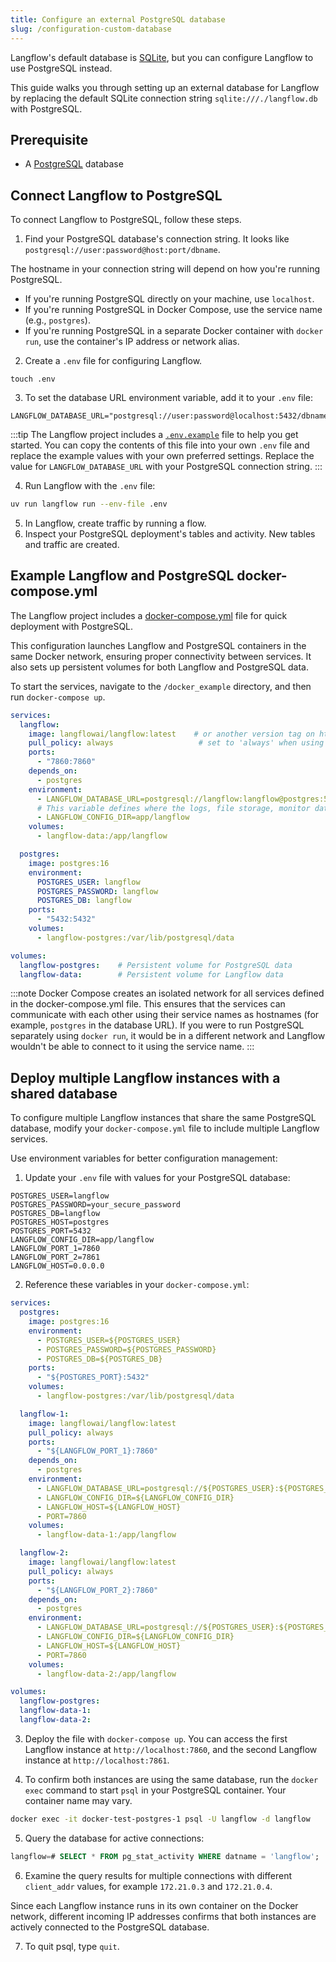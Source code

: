 ```yaml
---
title: Configure an external PostgreSQL database
slug: /configuration-custom-database
---
```

Langflow's default database is [SQLite](https://www.sqlite.org/docs.html), but you can configure Langflow to use PostgreSQL instead.

This guide walks you through setting up an external database for Langflow by replacing the default SQLite connection string `sqlite:///./langflow.db` with PostgreSQL.

## Prerequisite

* A [PostgreSQL](https://www.pgadmin.org/download/) database

## Connect Langflow to PostgreSQL

To connect Langflow to PostgreSQL, follow these steps.

1. Find your PostgreSQL database's connection string.
It looks like `postgresql://user:password@host:port/dbname`.

The hostname in your connection string will depend on how you're running PostgreSQL.
- If you're running PostgreSQL directly on your machine, use `localhost`.
- If you're running PostgreSQL in Docker Compose, use the service name (e.g., `postgres`).
- If you're running PostgreSQL in a separate Docker container with `docker run`, use the container's IP address or network alias.

2. Create a `.env` file for configuring Langflow.
```
touch .env
```

3. To set the database URL environment variable, add it to your `.env` file:
```plaintext
LANGFLOW_DATABASE_URL="postgresql://user:password@localhost:5432/dbname"
```

:::tip
The Langflow project includes a [`.env.example`](https://github.com/langflow-ai/langflow/blob/main/.env.example) file to help you get started.
You can copy the contents of this file into your own `.env` file and replace the example values with your own preferred settings.
Replace the value for `LANGFLOW_DATABASE_URL` with your PostgreSQL connection string.
:::

4. Run Langflow with the `.env` file:
```bash
uv run langflow run --env-file .env
```

5. In Langflow, create traffic by running a flow.
6. Inspect your PostgreSQL deployment's tables and activity.
New tables and traffic are created.

## Example Langflow and PostgreSQL docker-compose.yml

The Langflow project includes a [docker-compose.yml](https://github.com/langflow-ai/langflow/blob/main/docker_example/docker-compose.yml) file for quick deployment with PostgreSQL.

This configuration launches Langflow and PostgreSQL containers in the same Docker network, ensuring proper connectivity between services. It also sets up persistent volumes for both Langflow and PostgreSQL data.

To start the services, navigate to the `/docker_example` directory, and then run `docker-compose up`.

```yaml
services:
  langflow:
    image: langflowai/langflow:latest    # or another version tag on https://hub.docker.com/r/langflowai/langflow
    pull_policy: always                   # set to 'always' when using 'latest' image
    ports:
      - "7860:7860"
    depends_on:
      - postgres
    environment:
      - LANGFLOW_DATABASE_URL=postgresql://langflow:langflow@postgres:5432/langflow
      # This variable defines where the logs, file storage, monitor data and secret keys are stored.
      - LANGFLOW_CONFIG_DIR=app/langflow
    volumes:
      - langflow-data:/app/langflow

  postgres:
    image: postgres:16
    environment:
      POSTGRES_USER: langflow
      POSTGRES_PASSWORD: langflow
      POSTGRES_DB: langflow
    ports:
      - "5432:5432"
    volumes:
      - langflow-postgres:/var/lib/postgresql/data

volumes:
  langflow-postgres:    # Persistent volume for PostgreSQL data
  langflow-data:        # Persistent volume for Langflow data
```

:::note
Docker Compose creates an isolated network for all services defined in the docker-compose.yml file. This ensures that the services can communicate with each other using their service names as hostnames (for example, `postgres` in the database URL). If you were to run PostgreSQL separately using `docker run`, it would be in a different network and Langflow wouldn't be able to connect to it using the service name.
:::

## Deploy multiple Langflow instances with a shared database

To configure multiple Langflow instances that share the same PostgreSQL database, modify your `docker-compose.yml` file to include multiple Langflow services.

Use environment variables for better configuration management:

1. Update your `.env` file with values for your PostgreSQL database:
```text
POSTGRES_USER=langflow
POSTGRES_PASSWORD=your_secure_password
POSTGRES_DB=langflow
POSTGRES_HOST=postgres
POSTGRES_PORT=5432
LANGFLOW_CONFIG_DIR=app/langflow
LANGFLOW_PORT_1=7860
LANGFLOW_PORT_2=7861
LANGFLOW_HOST=0.0.0.0
```

2. Reference these variables in your `docker-compose.yml`:
```yaml
services:
  postgres:
    image: postgres:16
    environment:
      - POSTGRES_USER=${POSTGRES_USER}
      - POSTGRES_PASSWORD=${POSTGRES_PASSWORD}
      - POSTGRES_DB=${POSTGRES_DB}
    ports:
      - "${POSTGRES_PORT}:5432"
    volumes:
      - langflow-postgres:/var/lib/postgresql/data

  langflow-1:
    image: langflowai/langflow:latest
    pull_policy: always
    ports:
      - "${LANGFLOW_PORT_1}:7860"
    depends_on:
      - postgres
    environment:
      - LANGFLOW_DATABASE_URL=postgresql://${POSTGRES_USER}:${POSTGRES_PASSWORD}@${POSTGRES_HOST}:${POSTGRES_PORT}/${POSTGRES_DB}
      - LANGFLOW_CONFIG_DIR=${LANGFLOW_CONFIG_DIR}
      - LANGFLOW_HOST=${LANGFLOW_HOST}
      - PORT=7860
    volumes:
      - langflow-data-1:/app/langflow

  langflow-2:
    image: langflowai/langflow:latest
    pull_policy: always
    ports:
      - "${LANGFLOW_PORT_2}:7860"
    depends_on:
      - postgres
    environment:
      - LANGFLOW_DATABASE_URL=postgresql://${POSTGRES_USER}:${POSTGRES_PASSWORD}@${POSTGRES_HOST}:${POSTGRES_PORT}/${POSTGRES_DB}
      - LANGFLOW_CONFIG_DIR=${LANGFLOW_CONFIG_DIR}
      - LANGFLOW_HOST=${LANGFLOW_HOST}
      - PORT=7860
    volumes:
      - langflow-data-2:/app/langflow

volumes:
  langflow-postgres:
  langflow-data-1:
  langflow-data-2:
```

3. Deploy the file with `docker-compose up`.
You can access the first Langflow instance at `http://localhost:7860`, and the second Langflow instance at `http://localhost:7861`.

4. To confirm both instances are using the same database, run the `docker exec` command to start `psql` in your PostgreSQL container.
Your container name may vary.
```bash
docker exec -it docker-test-postgres-1 psql -U langflow -d langflow
```

5. Query the database for active connections:
```sql
langflow=# SELECT * FROM pg_stat_activity WHERE datname = 'langflow';
```

6. Examine the query results for multiple connections with different `client_addr` values, for example `172.21.0.3` and `172.21.0.4`.

Since each Langflow instance runs in its own container on the Docker network, different incoming IP addresses confirms that both instances are actively connected to the PostgreSQL database.

7. To quit psql, type `quit`.




